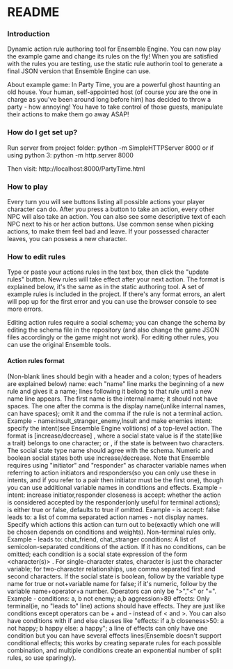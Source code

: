 # README #

### Introduction ###

Dynamic action rule authoring tool for Ensemble Engine. You can now play the example game and change its rules on the fly! When you are satisfied with the rules you are testing, use the static rule authorin tool to generate a final JSON version that Ensemble Engine can use.

About example game: In Party Time, you are a powerful ghost haunting an old house. Your human, self-appointed host (of course *you* are the one in charge as you've been around long before him) has decided to throw a party - how annoying! You have to take control of those guests, manipulate their actions to make them go away ASAP!

### How do I get set up? ###
 
Run server from project folder:
python -m SimpleHTTPServer 8000
or if using python 3: 
python -m http.server 8000

Then visit:
http://localhost:8000/PartyTime.html

### How to play ###

Every turn you will see buttons listing all possible actions your player character can do. After you press a button to take an action, every other NPC will also take an action. You can also see some descriptive text of each NPC next to his or her action buttons. Use common sense when picking actions, to make them feel bad and leave. If your possessed character leaves, you can possess a new character.

### How to edit rules ###

Type or paste your actions rules in the text box, then click the "update rules" button. New rules will take effect after your next action. The format is explained below, it's the same as in the static authoring tool. A set of example rules is included in the project. If there's any format errors, an alert will pop up for the first error and you can use the browser console to see more errors.

Editing action rules require a social schema; you can change the schema by editing the schema file in the repository (and also change the game JSON files accordingly or the game might not work). For editing other rules, you can use the original Ensemble tools.

#### Action rules format ####

(Non-blank lines should begin with a header and a colon; types of headers are explained below)
name: each "name" line marks the beginning of a new rule and gives it a name; lines following it belong to that rule until a new name line appears. The first name is the internal name; it should not have spaces. The one after the comma is the display name(unlike internal names, can have spaces); omit it and the comma if the rule is not a terminal action. Example - name:insult_stranger_enemy,Insult and make enemies
intent: specify the intent(see Ensemble Engine volitions) of a top-level action. The format is [increase/decrease] <a social state value>, where a social state value is <a character variable> <a social state type> if the state(like a trait) belongs to one character; or <a character variable>, <another character variable> <a social state type> if the state is between two characters. The social state type name should agree with the schema. Numeric and boolean social states both use increase/decrease. Note that Ensemble requires using "initiator" and "responder" as character variable names when referring to action initiators and responders(so you can only use these in intents, and if you refer to a pair then initiator must be the first one), though you can use additional variable names in conditions and effects. Example - intent: increase initiator,responder closeness
is accept: whether the action is considered accepted by the responder(only useful for terminal actions); is either true or false, defaults to true if omitted. Example - is accept: false
leads to: a list of comma separated action names - not display names. Specify which actions this action can turn out to be(exactly which one will be chosen depends on conditions and weights). Non-terminal rules only. Example - leads to: chat_friend, chat_stranger
conditions: A list of semicolon-separated conditions of the action. If it has no conditions, can be omitted; each condition is a social state expression of the form <character(s)> <social value expression>. For single-character states, character is just the character variable; for two-character relationships, use comma separated first and second characters. If the social state is boolean, follow by the variable type name for true or not+variable name for false; if it's numeric, follow by the variable name+operator+a number. Operators can only be ">","<" or "=". Example - conditions: a, b not enemy; a,b aggression>89 
effects: Only terminal(ie, no "leads to" line) actions should have effects. They are just like conditions except operators can be + and - instead of < and >. You can also have conditions with if and else clauses like "effects: if a,b closeness>50: a not happy; b happy else: a happy"; a line of effects can only have one condition but you can have several effects lines(Ensemble doesn't support conditional effects; this works by creating separate rules for each possible combination, and multiple conditions create an exponential number of split rules, so use sparingly).
